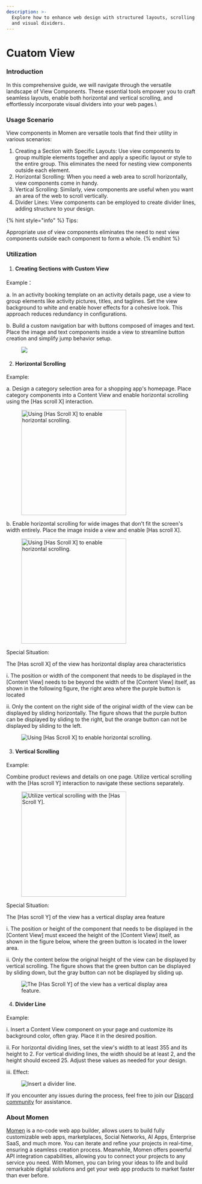 ```yaml
---
description: >-
  Explore how to enhance web design with structured layouts, scrolling options,
  and visual dividers.
---
```


# Cuatom View

### Introduction

In this comprehensive guide, we will navigate through the versatile landscape of View Components. These essential tools empower you to craft seamless layouts, enable both horizontal and vertical scrolling, and effortlessly incorporate visual dividers into your web pages.\


### Usage Scenario

View components in Momen are versatile tools that find their utility in various scenarios:

1. Creating a Section with Specific Layouts: Use view components to group multiple elements together and apply a specific layout or style to the entire group. This eliminates the need for nesting view components outside each element.
2. Horizontal Scrolling: When you need a web area to scroll horizontally, view components come in handy.
3. Vertical Scrolling: Similarly, view components are useful when you want an area of the web to scroll vertically.
4. Divider Lines: View components can be employed to create divider lines, adding structure to your design.

{% hint style="info" %}
Tips:

Appropriate use of view components eliminates the need to nest view components outside each component to form a whole.
{% endhint %}

### Utilization

1. #### Creating Sections with Custom View

Example：

a.  In an activity booking template on an activity details page, use a view to group elements like activity pictures, titles, and taglines. Set the view background to white and enable hover effects for a cohesive look. This approach reduces redundancy in configurations.

b.  Build a custom navigation bar with buttons composed of images and text. Place the image and text components inside a view to streamline button creation and simplify jump behavior setup.

<figure><img src="../../../.gitbook/assets/customeviews/views.gif"><figcaption></figcaption></figure>

2. #### Horizontal Scrolling

Example:

a.  Design a category selection area for a shopping app's homepage. Place category components into a Content View and enable horizontal scrolling using the \[Has scroll X] interaction.

<figure><img src="../../../.gitbook/assets/2 (3).gif" alt="Using [Has Scroll X] to enable horizontal scrolling." width="279"><figcaption></figcaption></figure>

b.  Enable horizontal scrolling for wide images that don't fit the screen's width entirely. Place the image inside a view and enable \[Has scroll X].

<figure><img src="../../../.gitbook/assets/3 (3).gif" alt="Using [Has Scroll X] to enable horizontal scrolling." width="279"><figcaption></figcaption></figure>

Special Situation:&#x20;

The \[Has scroll X] of the view has horizontal display area characteristics&#x20;

i. The position or width of the component that needs to be displayed in the \[Content View] needs to be beyond the width of the \[Content View] itself, as shown in the following figure, the right area where the purple button is located&#x20;

ii. Only the content on the right side of the original width of the view can be displayed by sliding horizontally. The figure shows that the purple button can be displayed by sliding to the right, but the orange button can not be displayed by sliding to the left.

<figure><img src="../../../.gitbook/assets/4 (30).png" alt="Using [Has Scroll X] to enable horizontal scrolling."><figcaption></figcaption></figure>

3. #### Vertical Scrolling

Example: &#x20;

Combine product reviews and details on one page. Utilize vertical scrolling with the \[Has scroll Y] interaction to navigate these sections separately.

<figure><img src="../../../.gitbook/assets/5.gif" alt="Utilize vertical scrolling with the [Has Scroll Y]." width="279"><figcaption></figcaption></figure>

Special Situation:&#x20;

The \[Has scroll Y] of the view has a vertical display area feature&#x20;

i. The position or height of the component that needs to be displayed in the \[Content View] must exceed the height of the \[Content View] itself, as shown in the figure below, where the green button is located in the lower area.&#x20;

ii. Only the content below the original height of the view can be displayed by vertical scrolling. The figure shows that the green button can be displayed by sliding down, but the gray button can not be displayed by sliding up.

<figure><img src="../../../.gitbook/assets/6 (23).png" alt="The [Has Scroll Y] of the view has a vertical display area feature."><figcaption></figcaption></figure>

4. #### Divider Line

Example: &#x20;

i. Insert a Content View component on your page and customize its background color, often gray. Place it in the desired position. &#x20;

ⅱ. For horizontal dividing lines, set the view's width to at least 355 and its height to 2. For vertical dividing lines, the width should be at least 2, and the height should exceed 25. Adjust these values as needed for your design.  &#x20;

ⅲ. Effect:

<figure><img src="../../../.gitbook/assets/7 (17).png" alt="Insert a divider line."><figcaption></figcaption></figure>

If you encounter any issues during the process, feel free to join our [Discord community](https://discord.com/invite/UCyhySSXfz) for assistance.

### About Momen

[Momen](https://momen.app/?channel=blog-about) is a no-code web app builder, allows users to build fully customizable web apps, marketplaces, Social Networks, AI Apps, Enterprise SaaS, and much more. You can iterate and refine your projects in real-time, ensuring a seamless creation process. Meanwhile, Momen offers powerful API integration capabilities, allowing you to connect your projects to any service you need. With Momen, you can bring your ideas to life and build remarkable digital solutions and get your web app products to market faster than ever before.
